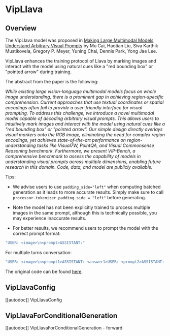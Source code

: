 <!--Copyright 2023 The HuggingFace Team. All rights reserved.

Licensed under the Apache License, Version 2.0 (the "License"); you may not use this file except in compliance with
the License. You may obtain a copy of the License at

http://www.apache.org/licenses/LICENSE-2.0

Unless required by applicable law or agreed to in writing, software distributed under the License is distributed on
an "AS IS" BASIS, WITHOUT WARRANTIES OR CONDITIONS OF ANY KIND, either express or implied. See the License for the
specific language governing permissions and limitations under the License.

⚠️ Note that this file is in Markdown but contain specific syntax for our doc-builder (similar to MDX) that may not be
rendered properly in your Markdown viewer.

-->

# VipLlava

## Overview

The VipLlava model was proposed in [Making Large Multimodal Models Understand Arbitrary Visual Prompts](https://arxiv.org/abs/2312.00784) by Mu Cai, Haotian Liu, Siva Karthik Mustikovela, Gregory P. Meyer, Yuning Chai, Dennis Park, Yong Jae Lee.

VipLlava enhances the training protocol of Llava by marking images and interact with the model using natural cues like a "red bounding box" or "pointed arrow" during training.

The abstract from the paper is the following:

*While existing large vision-language multimodal models focus on whole image understanding, there is a prominent gap in achieving region-specific comprehension. Current approaches that use textual coordinates or spatial encodings often fail to provide a user-friendly interface for visual prompting. To address this challenge, we introduce a novel multimodal model capable of decoding arbitrary visual prompts. This allows users to intuitively mark images and interact with the model using natural cues like a "red bounding box" or "pointed arrow". Our simple design directly overlays visual markers onto the RGB image, eliminating the need for complex region encodings, yet achieves state-of-the-art performance on region-understanding tasks like Visual7W, PointQA, and Visual Commonsense Reasoning benchmark. Furthermore, we present ViP-Bench, a comprehensive benchmark to assess the capability of models in understanding visual prompts across multiple dimensions, enabling future research in this domain. Code, data, and model are publicly available.*

Tips:

- We advise users to use `padding_side="left"` when computing batched generation as it leads to more accurate results. Simply make sure to call `processor.tokenizer.padding_side = "left"` before generating.

- Note the model has not been explicitly trained to process multiple images in the same prompt, although this is technically possible, you may experience inaccurate results.

- For better results, we recommend users to prompt the model with the correct prompt format: 

```bash
"USER: <image>\n<prompt>ASSISTANT:"
```

For multiple turns conversation:

```bash
"USER: <image>\n<prompt1>ASSISTANT: <answer1>USER: <prompt2>ASSISTANT: <answer2>USER: <prompt3>ASSISTANT:"
```

The original code can be found [here](https://github.com/mu-cai/ViP-LLaVA).


## VipLlavaConfig

[[autodoc]] VipLlavaConfig

## VipLlavaForConditionalGeneration

[[autodoc]] VipLlavaForConditionalGeneration
    - forward
